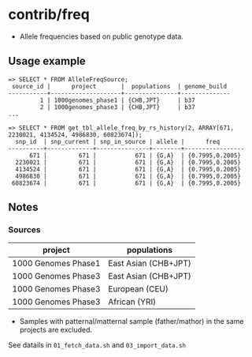 # contrib/freq

- Allele frequencies based on public genotype data.


## Usage example

```
=> SELECT * FROM AlleleFreqSource;
 source_id |      project       |  populations  | genome_build
-----------+--------------------+---------------+--------------
         1 | 1000genomes_phase1 | {CHB,JPT}     | b37
         2 | 1000genomes_phase3 | {CHB,JPT}     | b37
...

=> SELECT * FROM get_tbl_allele_freq_by_rs_history(2, ARRAY[671, 2230021, 4134524, 4986830, 60823674]);
  snp_id  | snp_current | snp_in_source | allele |      freq
----------+-------------+---------------+--------+-----------------
      671 |         671 |           671 | {G,A}  | {0.7995,0.2005}
  2230021 |         671 |           671 | {G,A}  | {0.7995,0.2005}
  4134524 |         671 |           671 | {G,A}  | {0.7995,0.2005}
  4986830 |         671 |           671 | {G,A}  | {0.7995,0.2005}
 60823674 |         671 |           671 | {G,A}  | {0.7995,0.2005}
```


## Notes

### Sources

| project             | populations              |
|---------------------|--------------------------|
| 1000 Genomes Phase1 | East Asian (CHB+JPT)     |
| 1000 Genomes Phase3 | East Asian (CHB+JPT)     |
| 1000 Genomes Phase3 | European (CEU)           |
| 1000 Genomes Phase3 | African (YRI)            |

- Samples with patternal/matternal sample (father/mathor) in the same projects are excluded.

See datails in `01_fetch_data.sh` and `03_import_data.sh`
